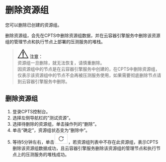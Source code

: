 # 删除资源组<a name="cpts_01_0025"></a>

您可以删除已创建的资源组。

删除资源组，会先在CPTS中删除资源组数据，并在云容器引擎服务中删除该资源组的管理节点和执行节点上部署的压测服务的堆栈。

>![](public_sys-resources/icon-notice.gif) **注意：**   
>资源组一旦删除，就无法恢复，请慎重删除。  
>因资源组中的节点是在云容器引擎服务中创建的，在CPTS中删除资源组，仅表示该资源组中的节点不会再被压测服务使用，如果需要彻底删除节点请到云容器引擎服务中删除。  

## 删除资源组<a name="section178483157561"></a>

1.  登录CPTS控制台。
2.  选择左侧导航栏的“测试资源“。
3.  选择待删除的资源组，单击操作列的“删除”。
4.  单击“确定”，资源组状态变为“删除中”。
5.  等待5分钟左右，单击![](figures/刷新.png)，若资源组列表中不存在此资源组，表示CPTS删除该资源组数据成功，且云容器引擎服务删除该资源组的管理节点和执行节点上的压测服务的堆栈成功。

